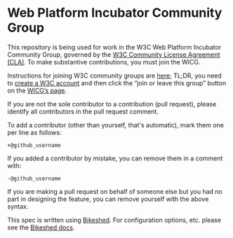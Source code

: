 # Web Platform Incubator Community Group

This repository is being used for work in the W3C Web Platform Incubator
Community Group, governed by the [W3C Community License Agreement
(CLA)](http://www.w3.org/community/about/agreements/cla/). To make substantive
contributions, you must join the WICG.

Instructions for joining W3C community groups are
[here](https://www.w3.org/community/about/faq/#how-do-i-join-a-group);
TL;DR, you need to [create a W3C account](https://www.w3.org/accounts/request)
and then click the “join or leave this group” button on the
[WICG’s page](https://www.w3.org/accounts/request).

If you are not the sole contributor to a contribution (pull request), please
identify all contributors in the pull request comment.

To add a contributor (other than yourself, that's automatic), mark them one per
line as follows:

```
+@github_username
```

If you added a contributor by mistake, you can remove them in a comment with:

```
-@github_username
```

If you are making a pull request on behalf of someone else but you had no part
in designing the feature, you can remove yourself with the above syntax.

This spec is written using [Bikeshed](http://github.com/tabatkins/bikeshed).
For configuration options, etc. please see the
[Bikeshed docs](http://github.com/tabatkins/bikeshed).
